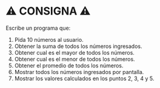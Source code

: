 # ⚠️ CONSIGNA ⚠️

Escribe un programa que:

1. Pida 10 números al usuario.
2. Obtener la suma de todos los números ingresados.
3. Obtener cual es el mayor de todos los números.
4. Obtener cual es el menor de todos los números.
5. Obtener el promedio de todos los números.
6. Mostrar todos los números ingresados por pantalla.
7. Mostrar los valores calculados en los puntos 2, 3, 4 y 5.
